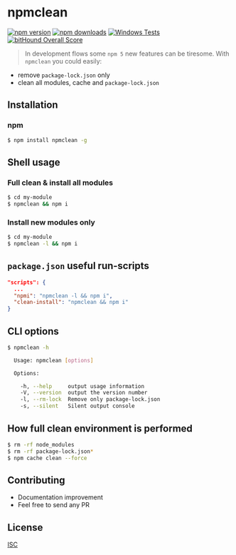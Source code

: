 # npmclean

[![npm version](https://badge.fury.io/js/npmclean.svg)](https://badge.fury.io/js/npmclean)
[![npm downloads](https://img.shields.io/npm/dm/npmclean.svg?style=flat-square)](https://www.npmjs.com/package/npmclean)
[![Windows Tests](https://img.shields.io/appveyor/ci/bySabi/npmclean/master.svg?label=Windows%20Tests)](https://ci.appveyor.com/project/bySabi/npmclean)
[![bitHound Overall Score](https://www.bithound.io/github/bySabi/npmclean/badges/score.svg)](https://www.bithound.io/github/bySabi/npmclean)

> In development flows some `npm 5` new features can be tiresome. With `npmclean` you could easily:
- remove `package-lock.json` only
- clean all modules, cache and `package-lock.json`

## Installation

### npm
```bash
$ npm install npmclean -g
```

## Shell usage
### Full clean & install all modules
```bash
$ cd my-module
$ npmclean && npm i
```

### Install new modules only
```bash
$ cd my-module
$ npmclean -l && npm i
```

## `package.json` useful run-scripts
```json
"scripts": {
  ...
  "npmi": "npmclean -l && npm i",
  "clean-install": "npmclean && npm i"
}
```

## CLI options
```bash
$ npmclean -h

  Usage: npmclean [options]

  Options:

    -h, --help     output usage information
    -V, --version  output the version number
    -l, --rm-lock  Remove only package-lock.json
    -s, --silent   Silent output console
```

## How full clean environment is performed

```bash
$ rm -rf node_modules
$ rm -rf package-lock.json*
$ npm cache clean --force
```

## Contributing

* Documentation improvement
* Feel free to send any PR

## License

[ISC][isc-license]

[isc-license]:./LICENSE
